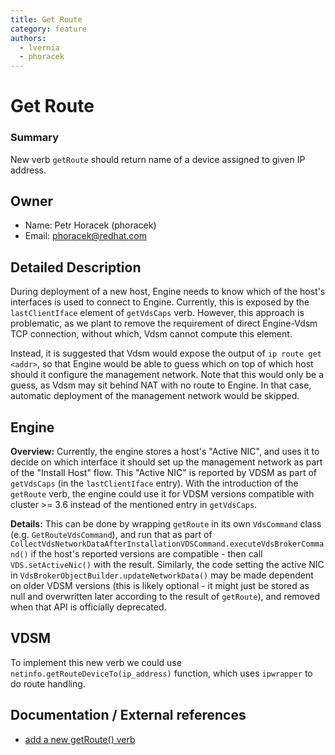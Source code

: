 ```yaml
---
title: Get Route
category: feature
authors:
  - lvernia
  - phoracek
---
```


# Get Route

### Summary

New verb `getRoute` should return name of a device assigned to given IP address.

## Owner

*   Name: Petr Horacek (phoracek)
*   Email: <phoracek@redhat.com>

## Detailed Description

During deployment of a new host, Engine needs to know which of the host's interfaces is used to connect to Engine.
Currently, this is exposed by the `lastClientIface` element of `getVdsCaps` verb. However, this approach is problematic, as we plant to remove the requirement
of direct Engine-Vdsm TCP connection, without which, Vdsm cannot compute this element.

Instead, it is suggested that Vdsm would expose the output of `ip route get <addr>`, so that Engine would be able to guess which on top of which host should it configure the management network.
Note that this would only be a guess, as Vdsm may sit behind NAT with no route to Engine. In that case, automatic deployment of the management network would be skipped.

## Engine

**Overview:**  Currently, the engine stores a host's "Active NIC", and uses it to decide on which interface it should set up the management network as part of the "Install Host" flow.
This "Active NIC" is reported by VDSM as part of `getVdsCaps` (in the `lastClientIface` entry).
With the introduction of the `getRoute` verb, the engine could use it for VDSM versions compatible with cluster >= 3.6 instead of the mentioned entry in `getVdsCaps`.

**Details:** This can be done by wrapping `getRoute` in its own `VdsCommand` class (e.g. `GetRouteVdsCommand`),
and run that as part of `CollectVdsNetworkDataAfterInstallationVDSCommand.executeVdsBrokerCommand()` if the host's reported versions are compatible - then call `VDS.setActiveNic()`
with the result. Similarly, the code setting the active NIC in `VdsBrokerObjectBuilder.updateNetworkData()` may be made dependent on older VDSM versions
(this is likely optional - it might just be stored as null and overwritten later according to the result of `getRoute`), and removed when that API is officially deprecated.

## VDSM

To implement this new verb we could use `netinfo.getRouteDeviceTo(ip_address)` function, which uses `ipwrapper` to do route handling.

## Documentation / External references

*   [add a new getRoute() verb](https://bugzilla.redhat.com/show_bug.cgi?id=1117303)
